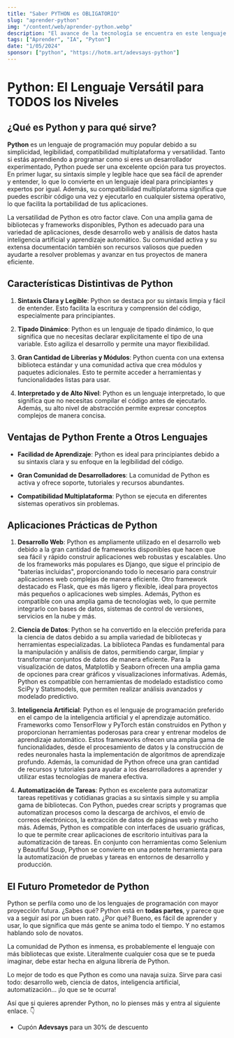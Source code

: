 ```yaml
---
title: "Saber PYTHON es OBLIGATORIO"
slug: "aprender-python"
img: "/content/web/aprender-python.webp"
description: "El avance de la tecnología se encuentra en este lenguaje: Python. Datos, análisis, IA. Si no te quieres quedar atrás..."
tags: ["Aprender", "IA", "Pyton"]
date: "1/05/2024"
sponsor: ["python", "https://hotm.art/adevsays-python"]
---
```


# Python: El Lenguaje Versátil para TODOS los Niveles

## ¿Qué es Python y para qué sirve?

**Python** es un lenguaje de programación muy popular debido a su simplicidad, legibilidad, compatibilidad multiplataforma y versatilidad. Tanto si estás aprendiendo a programar como si eres un desarrollador experimentado, Python puede ser una excelente opción para tus proyectos.
En primer lugar, su sintaxis simple y legible hace que sea fácil de aprender y entender, lo que lo convierte en un lenguaje ideal para principiantes y expertos por igual. Además, su compatibilidad multiplataforma significa que puedes escribir código una vez y ejecutarlo en cualquier sistema operativo, lo que facilita la portabilidad de tus aplicaciones.

La versatilidad de Python es otro factor clave. Con una amplia gama de bibliotecas y frameworks disponibles, Python es adecuado para una variedad de aplicaciones, desde desarrollo web y análisis de datos hasta inteligencia artificial y aprendizaje automático. Su comunidad activa y su extensa documentación también son recursos valiosos que pueden ayudarte a resolver problemas y avanzar en tus proyectos de manera eficiente.

## Características Distintivas de Python

1. **Sintaxis Clara y Legible**: Python se destaca por su sintaxis limpia y fácil de entender. Esto facilita la escritura y comprensión del código, especialmente para principiantes.

2. **Tipado Dinámico**: Python es un lenguaje de tipado dinámico, lo que significa que no necesitas declarar explícitamente el tipo de una variable. Esto agiliza el desarrollo y permite una mayor flexibilidad.

3. **Gran Cantidad de Librerías y Módulos**: Python cuenta con una extensa biblioteca estándar y una comunidad activa que crea módulos y paquetes adicionales. Esto te permite acceder a herramientas y funcionalidades listas para usar.

4. **Interpretado y de Alto Nivel**: Python es un lenguaje interpretado, lo que significa que no necesitas compilar el código antes de ejecutarlo. Además, su alto nivel de abstracción permite expresar conceptos complejos de manera concisa.

## Ventajas de Python Frente a Otros Lenguajes

- **Facilidad de Aprendizaje**: Python es ideal para principiantes debido a su sintaxis clara y su enfoque en la legibilidad del código.

- **Gran Comunidad de Desarrolladores**: La comunidad de Python es activa y ofrece soporte, tutoriales y recursos abundantes.

- **Compatibilidad Multiplataforma**: Python se ejecuta en diferentes sistemas operativos sin problemas.

## Aplicaciones Prácticas de Python

1. **Desarrollo Web**: Python es ampliamente utilizado en el desarrollo web debido a la gran cantidad de frameworks disponibles que hacen que sea fácil y rápido construir aplicaciones web robustas y escalables. Uno de los frameworks más populares es Django, que sigue el principio de "baterías incluidas", proporcionando todo lo necesario para construir aplicaciones web complejas de manera eficiente. Otro framework destacado es Flask, que es más ligero y flexible, ideal para proyectos más pequeños o aplicaciones web simples. Además, Python es compatible con una amplia gama de tecnologías web, lo que permite integrarlo con bases de datos, sistemas de control de versiones, servicios en la nube y más.

2. **Ciencia de Datos**: Python se ha convertido en la elección preferida para la ciencia de datos debido a su amplia variedad de bibliotecas y herramientas especializadas. La biblioteca Pandas es fundamental para la manipulación y análisis de datos, permitiendo cargar, limpiar y transformar conjuntos de datos de manera eficiente. Para la visualización de datos, Matplotlib y Seaborn ofrecen una amplia gama de opciones para crear gráficos y visualizaciones informativas. Además, Python es compatible con herramientas de modelado estadístico como SciPy y Statsmodels, que permiten realizar análisis avanzados y modelado predictivo.

3. **Inteligencia Artificial**: Python es el lenguaje de programación preferido en el campo de la inteligencia artificial y el aprendizaje automático. Frameworks como TensorFlow y PyTorch están construidos en Python y proporcionan herramientas poderosas para crear y entrenar modelos de aprendizaje automático. Estos frameworks ofrecen una amplia gama de funcionalidades, desde el procesamiento de datos y la construcción de redes neuronales hasta la implementación de algoritmos de aprendizaje profundo. Además, la comunidad de Python ofrece una gran cantidad de recursos y tutoriales para ayudar a los desarrolladores a aprender y utilizar estas tecnologías de manera efectiva.

4. **Automatización de Tareas**: Python es excelente para automatizar tareas repetitivas y cotidianas gracias a su sintaxis simple y su amplia gama de bibliotecas. Con Python, puedes crear scripts y programas que automatizan procesos como la descarga de archivos, el envío de correos electrónicos, la extracción de datos de páginas web y mucho más. Además, Python es compatible con interfaces de usuario gráficas, lo que te permite crear aplicaciones de escritorio intuitivas para la automatización de tareas. En conjunto con herramientas como Selenium y Beautiful Soup, Python se convierte en una potente herramienta para la automatización de pruebas y tareas en entornos de desarrollo y producción.

## El Futuro Prometedor de Python

Python se perfila como uno de los lenguajes de programación con mayor proyección futura. ¿Sabes qué? Python está en **todas partes**, y parece que va a seguir así por un buen rato. ¿Por qué? Bueno, es fácil de aprender y usar, lo que significa que más gente se anima todo el tiempo. Y no estamos hablando solo de novatos.

La comunidad de Python es inmensa, es probablemente el lenguaje con más bibliotecas que existe. Literalmente cualquier cosa que se te pueda imaginar, debe estar hecha en alguna librería de Python.

Lo mejor de todo es que Python es como una navaja suiza. Sirve para casi todo: desarrollo web, ciencia de datos, inteligencia artificial, automatización... ¡lo que se te ocurra! 

Así que si quieres aprender Python, no lo pienses más y entra al siguiente enlace. 👇
- Cupón **Adevsays** para un 30% de descuento